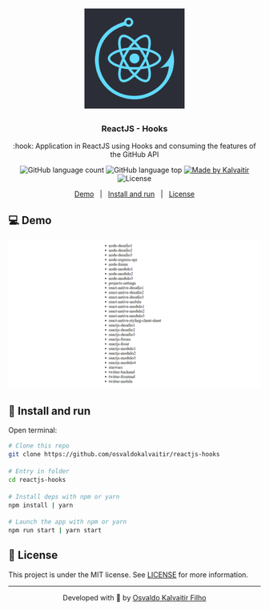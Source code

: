<h1 align="center">
    <img src="/.github/assets/logo.png"
    width="200px"
    alt="Logo" />
</h1>

<h3 align="center">
  ReactJS - Hooks
</h3>

<p align="center">
  :hook: Application in ReactJS using Hooks and consuming the features of the GitHub API
</p>

<p align="center">
  <img alt="GitHub language count" src="https://img.shields.io/github/languages/count/osvaldokalvaitir/reactjs-hooks.svg?color=00A83A">

  <img alt="GitHub language top" src="https://img.shields.io/github/languages/top/osvaldokalvaitir/reactjs-hooks.svg?color=00A83A">

  <a href="https://kalvaitir.com/">
    <img alt="Made by Kalvaitir" src="https://img.shields.io/badge/made%20by-Kalvaitir-00A83A">
  </a>

  <img alt="License" src="https://img.shields.io/badge/license-MIT-00A83A">
</p>

<p align="center">
  <a href="#computer-demo">Demo</a>&nbsp;&nbsp;&nbsp;|&nbsp;&nbsp;&nbsp;<a href="#wrench-install-and-run">Install and run</a>&nbsp;&nbsp;&nbsp;|&nbsp;&nbsp;&nbsp;<a href="#memo-license">License</a>
</p>

## :computer: Demo

![Demo](/.github/assets/demo.png)

## :wrench: Install and run

Open terminal:

```sh
# Clone this repo
git clone https://github.com/osvaldokalvaitir/reactjs-hooks

# Entry in folder
cd reactjs-hooks

# Install deps with npm or yarn
npm install | yarn

# Launch the app with npm or yarn
npm run start | yarn start
```

## :memo: License

This project is under the MIT license. See [LICENSE](/LICENSE) for more information.

---

<p align="center">
Developed with 💚 by <a href="https://www.linkedin.com/in/osvaldokalvaitir">Osvaldo Kalvaitir Filho</a>
</p>
